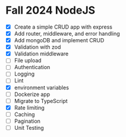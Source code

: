# Fall 2024 NodeJS

- [x] Create a simple CRUD app with express
- [x] Add router, middleware, and error handling
- [x] Add mongoDB and implement CRUD
- [x] Validation with zod
- [x] Validation middleware
- [ ] File upload
- [ ] Authentication
- [ ] Logging
- [ ] Lint
- [x] environment variables
- [ ] Dockerize app
- [ ] Migrate to TypeScript
- [x] Rate limiting
- [ ] Caching
- [ ] Pagination
- [ ] Unit Testing
